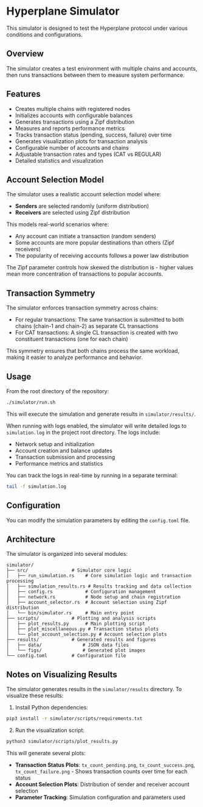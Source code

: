 # Hyperplane Simulator

This simulator is designed to test the Hyperplane protocol under various conditions and configurations.

## Overview

The simulator creates a test environment with multiple chains and accounts, then runs transactions between them to measure system performance.

## Features

- Creates multiple chains with registered nodes
- Initializes accounts with configurable balances
- Generates transactions using a Zipf distribution
- Measures and reports performance metrics
- Tracks transaction status (pending, success, failure) over time
- Generates visualization plots for transaction analysis
- Configurable number of accounts and chains
- Adjustable transaction rates and types (CAT vs REGULAR)
- Detailed statistics and visualization

## Account Selection Model

The simulator uses a realistic account selection model where:

- **Senders** are selected randomly (uniform distribution)
- **Receivers** are selected using Zipf distribution

This models real-world scenarios where:

- Any account can initiate a transaction (random senders)
- Some accounts are more popular destinations than others (Zipf receivers)
- The popularity of receiving accounts follows a power law distribution

The Zipf parameter controls how skewed the distribution is - higher values mean more concentration of transactions to popular accounts.

## Transaction Symmetry

The simulator enforces transaction symmetry across chains:

- For regular transactions: The same transaction is submitted to both chains (chain-1 and chain-2) as separate CL transactions
- For CAT transactions: A single CL transaction is created with two constituent transactions (one for each chain)

This symmetry ensures that both chains process the same workload, making it easier to analyze performance and behavior.

## Usage

From the root directory of the repository:

```bash
./simulator/run.sh
```

This will execute the simulation and generate results in `simulator/results/`.

When running with logs enabled, the simulator will write detailed logs to `simulation.log` in the project root directory. The logs include:

- Network setup and initialization
- Account creation and balance updates
- Transaction submission and processing
- Performance metrics and statistics

You can track the logs in real-time by running in a separate terminal:

```bash
tail -f simulation.log
```

## Configuration

You can modify the simulation parameters by editing the `config.toml` file.

## Architecture

The simulator is organized into several modules:

```
simulator/
├── src/                # Simulator core logic
│   ├── run_simulation.rs    # Core simulation logic and transaction processing
│   ├── simulation_results.rs # Results tracking and data collection
│   ├── config.rs            # Configuration management
│   ├── network.rs           # Node setup and chain registration
│   ├── account_selector.rs  # Account selection using Zipf distribution
│   └── bin/simulator.rs     # Main entry point
├── scripts/            # Plotting and analysis scripts
│   ├── plot_results.py      # Main plotting script
│   ├── plot_miscellaneous.py # Transaction status plots
│   └── plot_account_selection.py # Account selection plots
├── results/            # Generated results and figures
│   ├── data/               # JSON data files
│   └── figs/               # Generated plot images
└── config.toml         # Configuration file
```

## Notes on Visualizing Results

The simulator generates results in the `simulator/results` directory. To visualize these results:

1. Install Python dependencies:

```bash
pip3 install -r simulator/scripts/requirements.txt
```

2. Run the visualization script:

```bash
python3 simulator/scripts/plot_results.py
```

This will generate several plots:

- **Transaction Status Plots**: `tx_count_pending.png`, `tx_count_success.png`, `tx_count_failure.png` - Shows transaction counts over time for each status
- **Account Selection Plots**: Distribution of sender and receiver account selection
- **Parameter Tracking**: Simulation configuration and parameters used
